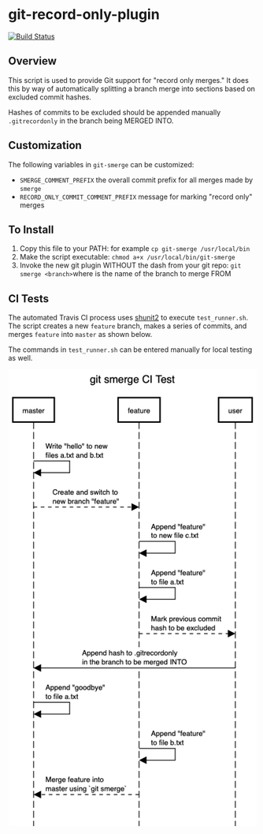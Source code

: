 # git-record-only-plugin
[![Build Status](https://travis-ci.org/NaanProphet/git-record-only-plugin.svg?branch=master)](https://travis-ci.org/NaanProphet/git-record-only-plugin)

## Overview

This script is used to provide Git support for "record only merges." It does this by way of automatically splitting a branch merge into sections based on excluded commit hashes.

Hashes of commits to be excluded should be appended manually `.gitrecordonly` in the branch being MERGED INTO. 

## Customization

The following variables in `git-smerge` can be customized:

* `SMERGE_COMMENT_PREFIX` the overall commit prefix for all merges made by `smerge`
* `RECORD_ONLY_COMMIT_COMMENT_PREFIX` message for marking "record only" merges

## To Install

1. Copy this file to your PATH: for example `cp git-smerge /usr/local/bin`
2. Make the script executable: `chmod a+x /usr/local/bin/git-smerge`
3. Invoke the new git plugin WITHOUT the dash from your git repo: `git smerge <branch>`where <branch> is the name of the branch to merge FROM

## CI Tests

The automated Travis CI process uses [shunit2](https://github.com/kward/shunit2) to execute  `test_runner.sh`. The script creates a new `feature` branch, makes a series of commits, and merges `feature`  into `master` as shown below.

The commands in `test_runner.sh` can be entered manually for local testing as well.

![](test_runner-diagram.png)
